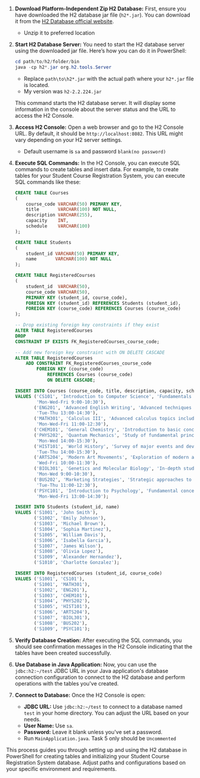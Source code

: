 1. **Download Platform-Independent Zip H2 Database:**
   First, ensure you have downloaded the H2 database jar file (`h2*.jar`). You can download it from
   the [H2 Database official website](https://www.h2database.com/html/download.html).
    - Unzip it to preferred location

2. **Start H2 Database Server:**
   You need to start the H2 database server using the downloaded jar file. Here’s how you can do it in PowerShell:

   ```powershell
   cd path/to/h2/folder/bin
   java -cp h2*.jar org.h2.tools.Server
   ```
    - Replace `path\to\h2*.jar` with the actual path where your `h2*.jar` file is located.
    - My version was `h2-2.2.224.jar`

   This command starts the H2 database server. It will display some information in the console about the server status
   and the URL to access the H2 Console.

3. **Access H2 Console:**
   Open a web browser and go to the H2 Console URL. By default, it should be `http://localhost:8082`. This URL might
   vary depending on your H2 server settings.
    - Default username is `sa` and password `blank(no password)`

4. **Execute SQL Commands:**
   In the H2 Console, you can execute SQL commands to create tables and insert data. For example, to create tables for
   your Student Course Registration System, you can execute SQL commands like these:

    ````sql
    CREATE TABLE Courses
    (
        course_code VARCHAR(50) PRIMARY KEY,
        title       VARCHAR(100) NOT NULL,
        description VARCHAR(255),
        capacity    INT,
        schedule    VARCHAR(100)
    );
    
    CREATE TABLE Students
    (
        student_id VARCHAR(50) PRIMARY KEY,
        name       VARCHAR(100) NOT NULL
    );
    
    CREATE TABLE RegisteredCourses
    (
        student_id  VARCHAR(50),
        course_code VARCHAR(50),
        PRIMARY KEY (student_id, course_code),
        FOREIGN KEY (student_id) REFERENCES Students (student_id),
        FOREIGN KEY (course_code) REFERENCES Courses (course_code)
    );
    
    -- Drop existing foreign key constraints if they exist
    ALTER TABLE RegisteredCourses
    DROP
    CONSTRAINT IF EXISTS FK_RegisteredCourses_course_code;
    
    -- Add new foreign key constraint with ON DELETE CASCADE
    ALTER TABLE RegisteredCourses
        ADD CONSTRAINT FK_RegisteredCourses_course_code
            FOREIGN KEY (course_code)
                REFERENCES Courses (course_code)
                ON DELETE CASCADE;
    
    INSERT INTO Courses (course_code, title, description, capacity, schedule)
    VALUES ('CS101', 'Introduction to Computer Science', 'Fundamentals of programming and computer systems.', 50,
            'Mon-Wed-Fri 9:00-10:30'),
           ('ENG201', 'Advanced English Writing', 'Advanced techniques in writing and communication.', 40,
            'Tue-Thu 13:00-14:30'),
           ('MATH301', 'Calculus III', 'Advanced calculus topics including multivariable calculus.', 30,
            'Mon-Wed-Fri 11:00-12:30'),
           ('CHEM101', 'General Chemistry', 'Introduction to basic concepts of chemistry.', 60, 'Tue-Thu 10:00-11:30'),
           ('PHYS202', 'Quantum Mechanics', 'Study of fundamental principles in quantum mechanics.', 35,
            'Mon-Wed 14:00-15:30'),
           ('HIST101', 'World History', 'Survey of major events and developments in world history.', 45,
            'Tue-Thu 14:00-15:30'),
           ('ARTS204', 'Modern Art Movements', 'Exploration of modern art movements and their impact.', 25,
            'Wed-Fri 10:00-11:30'),
           ('BIOL301', 'Genetics and Molecular Biology', 'In-depth study of genetics and molecular biology.', 30,
            'Mon-Wed 9:00-10:30'),
           ('BUS202', 'Marketing Strategies', 'Strategic approaches to marketing and consumer behavior.', 40,
            'Tue-Thu 11:00-12:30'),
           ('PSYC101', 'Introduction to Psychology', 'Fundamental concepts and theories in psychology.', 55,
            'Mon-Wed-Fri 13:00-14:30');
    
    INSERT INTO Students (student_id, name)
    VALUES ('S1001', 'John Smith'),
           ('S1002', 'Emily Johnson'),
           ('S1003', 'Michael Brown'),
           ('S1004', 'Sophia Martinez'),
           ('S1005', 'William Davis'),
           ('S1006', 'Isabella Garcia'),
           ('S1007', 'James Wilson'),
           ('S1008', 'Olivia Lopez'),
           ('S1009', 'Alexander Hernandez'),
           ('S1010', 'Charlotte Gonzalez');
    
    INSERT INTO RegisteredCourses (student_id, course_code)
    VALUES ('S1001', 'CS101'),
           ('S1001', 'MATH301'),
           ('S1002', 'ENG201'),
           ('S1003', 'CHEM101'),
           ('S1004', 'PHYS202'),
           ('S1005', 'HIST101'),
           ('S1006', 'ARTS204'),
           ('S1007', 'BIOL301'),
           ('S1008', 'BUS202'),
           ('S1009', 'PSYC101');
    ````

5. **Verify Database Creation:**
   After executing the SQL commands, you should see confirmation messages in the H2 Console indicating that the tables
   have been created successfully.

6. **Use Database in Java Application:**
   Now, you can use the `jdbc:h2:~/test` JDBC URL in your Java application's database connection configuration to
   connect to the H2 database and perform operations with the tables you've created.
7. **Connect to Database:**
   Once the H2 Console is open:
    - **JDBC URL:** Use `jdbc:h2:~/test` to connect to a database named `test` in your home directory. You can adjust
      the URL based on your needs.
    - **User Name:** Use `sa`.
    - **Password:** Leave it blank unless you've set a password.
    - Run `MainApplication.java`. Task 5 only should be `Uncommented`

This process guides you through setting up and using the H2 database in PowerShell for creating tables and initializing
your Student Course Registration System database. Adjust paths and configurations based on your specific environment and
requirements.